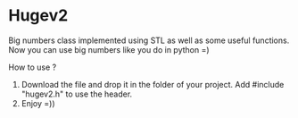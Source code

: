 # Hugev2
Big numbers class implemented using STL as well as some useful functions. Now you can use big numbers like you do in python =)

How to use ? 

1) Download the file and drop it in the folder of your project. Add #include "hugev2.h" to use the header. 
2) Enjoy =))
